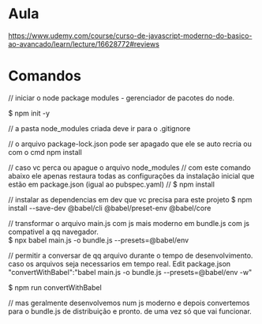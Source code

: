 # Aula
https://www.udemy.com/course/curso-de-javascript-moderno-do-basico-ao-avancado/learn/lecture/16628772#reviews

# Comandos
// iniciar o node package modules - gerenciador de pacotes do node.

$ npm init -y

// a pasta node_modules criada deve ir para o .gitignore

// o arquivo package-lock.json pode ser apagado que ele se auto recria ou com o cmd npm install

// caso vc perca ou apague o arquivo node_modules
// com este comando abaixo ele apenas restaura todas as configurações da instalação inicial que estão em package.json (igual ao pubspec.yaml)
// $ npm install

// instalar as dependencias em dev que vc precisa para este projeto
$ npm install --save-dev @babel/cli @babel/preset-env @babel/core

// transformar o arquivo main.js com js mais moderno em bundle.js com js compativel a qq navegador.  
$ npx babel main.js -o bundle.js --presets=@babel/env

// permitir a conversar de qq arquivo durante o tempo de desenvolvimento. caso os arquivos seja necessarios em tempo real.
Edit package.json
    "convertWithBabel":"babel main.js -o bundle.js --presets=@babel/env -w"

$ npm run convertWithBabel

 // mas geralmente desenvolvemos num js moderno e depois convertemos para o bundle.js de distribuição e pronto. de uma vez só que vai funcionar.